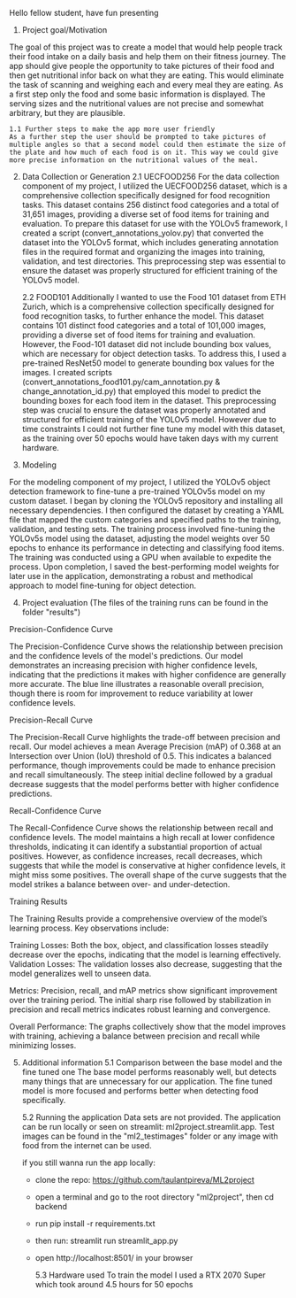 Hello fellow student, have fun presenting

1. Project goal/Motivation

The goal of this project was to create a model that would help people track their food intake on a daily basis and help them on their fitness journey. The app should give people the opportunity to take pictures of their food and then get nutritional infor back on what they are eating. This would eliminate the task of scanning and weighing each and every meal they are eating. As a first step only the food and some basic information is displayed. The serving sizes and the nutritional values are not precise and somewhat arbitrary, but they are plausible.

    1.1 Further steps to make the app more user friendly
    As a further step the user should be prompted to take pictures of multiple angles so that a second model could then estimate the size of the plate and how much of each food is on it. This way we could give more precise information on the nutritional values of the meal.

2. Data Collection or Generation
   2.1 UECFOOD256
   For the data collection component of my project, I utilized the UECFOOD256 dataset, which is a comprehensive collection specifically designed for food recognition tasks. This dataset contains 256 distinct food categories and a total of 31,651 images, providing a diverse set of food items for training and evaluation. To prepare this dataset for use with the YOLOv5 framework, I created a script (convert_annotations_yolov.py) that converted the dataset into the YOLOv5 format, which includes generating annotation files in the required format and organizing the images into training, validation, and test directories. This preprocessing step was essential to ensure the dataset was properly structured for efficient training of the YOLOv5 model.

   2.2 FOOD101
   Additionally I wanted to use the Food 101 dataset from ETH Zurich, which is a comprehensive collection specifically designed for food recognition tasks, to further enhance the model. This dataset contains 101 distinct food categories and a total of 101,000 images, providing a diverse set of food items for training and evaluation. However, the Food-101 dataset did not include bounding box values, which are necessary for object detection tasks. To address this, I used a pre-trained ResNet50 model to generate bounding box values for the images. I created scripts (convert_annotations_food101.py/cam_annotation.py & change_annotation_id.py) that employed this model to predict the bounding boxes for each food item in the dataset. This preprocessing step was crucial to ensure the dataset was properly annotated and structured for efficient training of the YOLOv5 model. However due to time constraints I could not further fine tune my model with this dataset, as the training over 50 epochs would have taken days with my current hardware.

3. Modeling

For the modeling component of my project, I utilized the YOLOv5 object detection framework to fine-tune a pre-trained YOLOv5s model on my custom dataset. I began by cloning the YOLOv5 repository and installing all necessary dependencies. I then configured the dataset by creating a YAML file that mapped the custom categories and specified paths to the training, validation, and testing sets. The training process involved fine-tuning the YOLOv5s model using the dataset, adjusting the model weights over 50 epochs to enhance its performance in detecting and classifying food items. The training was conducted using a GPU when available to expedite the process. Upon completion, I saved the best-performing model weights for later use in the application, demonstrating a robust and methodical approach to model fine-tuning for object detection.

4. Project evaluation (The files of the training runs can be found in the folder "results")

Precision-Confidence Curve

The Precision-Confidence Curve shows the relationship between precision and the confidence levels of the model's predictions. Our model demonstrates an increasing precision with higher confidence levels, indicating that the predictions it makes with higher confidence are generally more accurate. The blue line illustrates a reasonable overall precision, though there is room for improvement to reduce variability at lower confidence levels.

Precision-Recall Curve

The Precision-Recall Curve highlights the trade-off between precision and recall. Our model achieves a mean Average Precision (mAP) of 0.368 at an Intersection over Union (IoU) threshold of 0.5. This indicates a balanced performance, though improvements could be made to enhance precision and recall simultaneously. The steep initial decline followed by a gradual decrease suggests that the model performs better with higher confidence predictions.

Recall-Confidence Curve

The Recall-Confidence Curve shows the relationship between recall and confidence levels. The model maintains a high recall at lower confidence thresholds, indicating it can identify a substantial proportion of actual positives. However, as confidence increases, recall decreases, which suggests that while the model is conservative at higher confidence levels, it might miss some positives. The overall shape of the curve suggests that the model strikes a balance between over- and under-detection.

Training Results

The Training Results provide a comprehensive overview of the model’s learning process. Key observations include:

Training Losses: Both the box, object, and classification losses steadily decrease over the epochs, indicating that the model is learning effectively.
Validation Losses: The validation losses also decrease, suggesting that the model generalizes well to unseen data.

Metrics: Precision, recall, and mAP metrics show significant improvement over the training period. The initial sharp rise followed by stabilization in precision and recall metrics indicates robust learning and convergence.

Overall Performance: The graphs collectively show that the model improves with training, achieving a balance between precision and recall while minimizing losses.

5. Additional information
   5.1 Comparison between the base model and the fine tuned one
   The base model performs reasonably well, but detects many things that are unnecessary for our application. The fine tuned model is more focused and performs better when detecting food specifically.

   5.2 Running the application
   Data sets are not provided. The application can be run locally or seen on streamlit: ml2project.streamlit.app.
   Test images can be found in the "ml2_testimages" folder or any image with food from the internet can be used.

   if you still wanna run the app locally:

   - clone the repo: https://github.com/taulantpireva/ML2project
   - open a terminal and go to the root directory "ml2project", then cd backend
   - run pip install -r requirements.txt
   - then run: streamlit run streamlit_app.py
   - open http://localhost:8501/ in your browser

     5.3 Hardware used
     To train the model I used a RTX 2070 Super which took around 4.5 hours for 50 epochs
